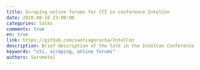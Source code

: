 ```yaml
---
title: Scraping online forums for CTI in conference IntelCon 
date: 2020-08-16 23:00:00
categories: talks
comments: true
en: true
link: https://github.com/santiagorocha/IntelCon
description: Brief description of the talk in the IntelCon Conference
keywords: "cti, scraping, online forums"
authors: Sarvmetal
---
```

